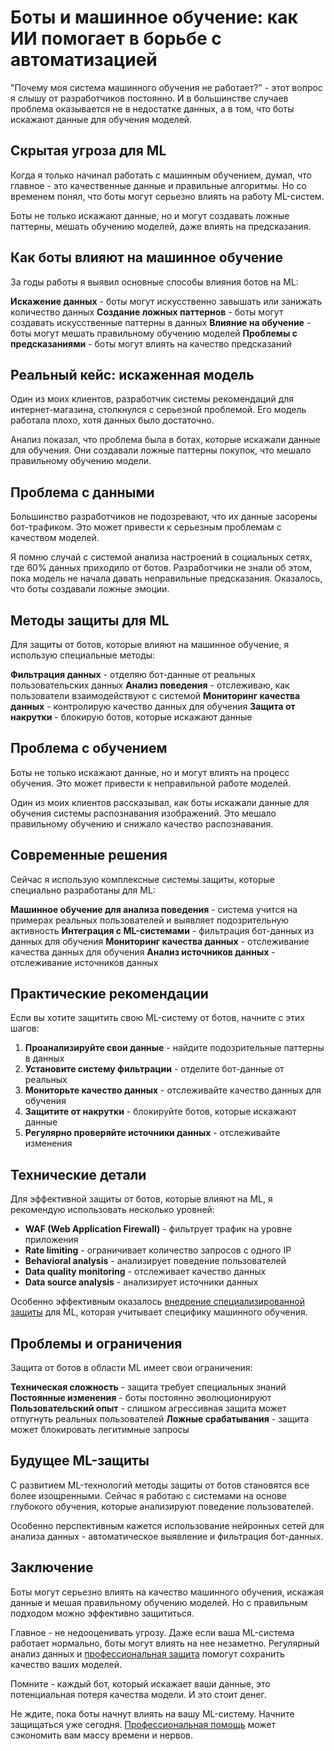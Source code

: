 # Боты и машинное обучение: как ИИ помогает в борьбе с автоматизацией

"Почему моя система машинного обучения не работает?" - этот вопрос я слышу от разработчиков постоянно. И в большинстве случаев проблема оказывается не в недостатке данных, а в том, что боты искажают данные для обучения моделей.

## Скрытая угроза для ML

Когда я только начинал работать с машинным обучением, думал, что главное - это качественные данные и правильные алгоритмы. Но со временем понял, что боты могут серьезно влиять на работу ML-систем.

Боты не только искажают данные, но и могут создавать ложные паттерны, мешать обучению моделей, даже влиять на предсказания.

## Как боты влияют на машинное обучение

За годы работы я выявил основные способы влияния ботов на ML:

**Искажение данных** - боты могут искусственно завышать или занижать количество данных
**Создание ложных паттернов** - боты могут создавать искусственные паттерны в данных
**Влияние на обучение** - боты могут мешать правильному обучению моделей
**Проблемы с предсказаниями** - боты могут влиять на качество предсказаний

## Реальный кейс: искаженная модель

Один из моих клиентов, разработчик системы рекомендаций для интернет-магазина, столкнулся с серьезной проблемой. Его модель работала плохо, хотя данных было достаточно.

Анализ показал, что проблема была в ботах, которые искажали данные для обучения. Они создавали ложные паттерны покупок, что мешало правильному обучению модели.

## Проблема с данными

Большинство разработчиков не подозревают, что их данные засорены бот-трафиком. Это может привести к серьезным проблемам с качеством моделей.

Я помню случай с системой анализа настроений в социальных сетях, где 60% данных приходило от ботов. Разработчики не знали об этом, пока модель не начала давать неправильные предсказания. Оказалось, что боты создавали ложные эмоции.

## Методы защиты для ML

Для защиты от ботов, которые влияют на машинное обучение, я использую специальные методы:

**Фильтрация данных** - отделяю бот-данные от реальных пользовательских данных
**Анализ поведения** - отслеживаю, как пользователи взаимодействуют с системой
**Мониторинг качества данных** - контролирую качество данных для обучения
**Защита от накрутки** - блокирую ботов, которые искажают данные

## Проблема с обучением

Боты не только искажают данные, но и могут влиять на процесс обучения. Это может привести к неправильной работе моделей.

Один из моих клиентов рассказывал, как боты искажали данные для обучения системы распознавания изображений. Это мешало правильному обучению и снижало качество распознавания.

## Современные решения

Сейчас я использую комплексные системы защиты, которые специально разработаны для ML:

**Машинное обучение для анализа поведения** - система учится на примерах реальных пользователей и выявляет подозрительную активность
**Интеграция с ML-системами** - фильтрация бот-данных из данных для обучения
**Мониторинг качества данных** - отслеживание качества данных для обучения
**Анализ источников данных** - отслеживание источников данных

## Практические рекомендации

Если вы хотите защитить свою ML-систему от ботов, начните с этих шагов:

1. **Проанализируйте свои данные** - найдите подозрительные паттерны в данных
2. **Установите систему фильтрации** - отделите бот-данные от реальных
3. **Мониторьте качество данных** - отслеживайте качество данных для обучения
4. **Защитите от накрутки** - блокируйте ботов, которые искажают данные
5. **Регулярно проверяйте источники данных** - отслеживайте изменения

## Технические детали

Для эффективной защиты от ботов, которые влияют на ML, я рекомендую использовать несколько уровней:

- **WAF (Web Application Firewall)** - фильтрует трафик на уровне приложения
- **Rate limiting** - ограничивает количество запросов с одного IP
- **Behavioral analysis** - анализирует поведение пользователей
- **Data quality monitoring** - отслеживает качество данных
- **Data source analysis** - анализирует источники данных

Особенно эффективным оказалось [внедрение специализированной защиты](https://progaem.com/ustanovka-antibota-usluga-po-zashhite-ot-botов-vashih-sajtов-na-различных-cms-системах.html) для ML, которая учитывает специфику машинного обучения.

## Проблемы и ограничения

Защита от ботов в области ML имеет свои ограничения:

**Техническая сложность** - защита требует специальных знаний
**Постоянные изменения** - боты постоянно эволюционируют
**Пользовательский опыт** - слишком агрессивная защита может отпугнуть реальных пользователей
**Ложные срабатывания** - защита может блокировать легитимные запросы

## Будущее ML-защиты

С развитием ML-технологий методы защиты от ботов становятся все более изощренными. Сейчас я работаю с системами на основе глубокого обучения, которые анализируют поведение пользователей.

Особенно перспективным кажется использование нейронных сетей для анализа данных - автоматическое выявление и фильтрация бот-данных.

## Заключение

Боты могут серьезно влиять на качество машинного обучения, искажая данные и мешая правильному обучению моделей. Но с правильным подходом можно эффективно защититься.

Главное - не недооценивать угрозу. Даже если ваша ML-система работает нормально, боты могут влиять на нее незаметно. Регулярный анализ данных и [профессиональная защита](https://progaem.com/ustanovka-antibота-usluga-po-zashhite-ot-botов-vashih-sajtов-na-различных-cms-системах.html) помогут сохранить качество ваших моделей.

Помните - каждый бот, который искажает ваши данные, это потенциальная потеря качества модели. И это стоит денег.

Не ждите, пока боты начнут влиять на вашу ML-систему. Начните защищаться уже сегодня. [Профессиональная помощь](https://progaem.com/ustanovka-antibота-usluga-po-zashhite-ot-botов-vashih-sajtов-na-различных-cms-системах.html) может сэкономить вам массу времени и нервов.
